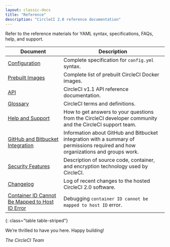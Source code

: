 ```yaml
---
layout: classic-docs
title: "Reference"
description: "CircleCI 2.0 reference documentation"
---
```


Refer to the reference materials for YAML syntax, specifications, FAQs, help, and support.

Document | Description
----|----------
<a href="{{ site.baseurl }}/2.0/configuration-reference/">Configuration</a> | Complete specification for `config.yml` syntax.
<a href="{{ site.baseurl }}/2.0/circleci-images/">Prebuilt Images</a> | Complete list of prebuilt CircleCI Docker images.
<a href="{{ site.baseurl }}/api/v1-reference/">API</a> | CircleCI v1.1 API reference documentation.
<a href="{{ site.baseurl }}/2.0/glossary/">Glossary</a> | CircleCI terms and definitions.
<a href="{{ site.baseurl }}/2.0/help-and-support/">Help and Support</a> | How to get answers to your questions from the CircleCI developer community and the CircleCI support team.
<a href="{{ site.baseurl }}/2.0/gh-bb-integration/">GitHub and Bitbucket Integration</a> | Information about GitHub and Bitbucket integration with a summary of permissions required and how organizations and groups work.
<a href="{{ site.baseurl }}/2.0/security/">Security Features</a> | Description of source code, container, and encryption technology used by CircleCI.
<a href="https://circleci.com/changelog">Changelog</a> | Log of recent changes to the hosted CircleCI 2.0 software.
<a href="{{ site.baseurl }}/2.0/high-uid-error/">Container ID Cannot Be Mapped to Host ID Error</a> | Debugging `container ID cannot be mapped to host ID` error.
{: class="table table-striped"}

We’re thrilled to have you here. Happy building!

_The CircleCI Team_
